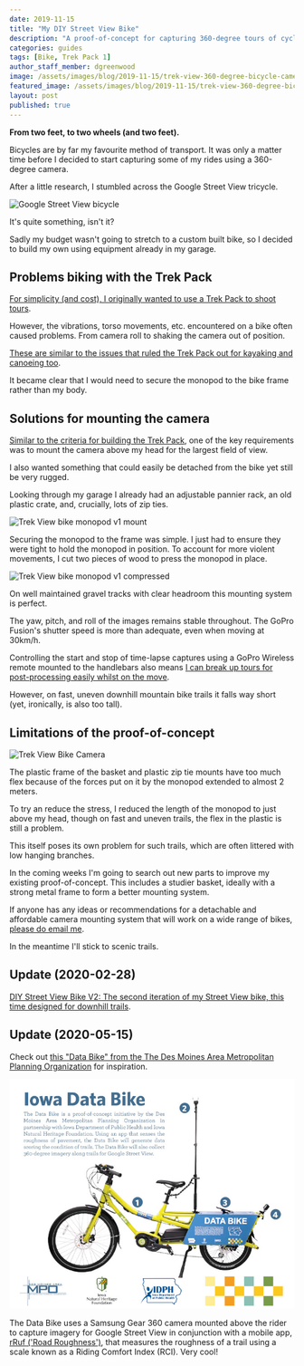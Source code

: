 ```yaml
---
date: 2019-11-15
title: "My DIY Street View Bike"
description: "A proof-of-concept for capturing 360-degree tours of cycling adventures."
categories: guides
tags: [Bike, Trek Pack 1]
author_staff_member: dgreenwood
image: /assets/images/blog/2019-11-15/trek-view-360-degree-bicycle-camera-v1-meta.jpg
featured_image: /assets/images/blog/2019-11-15/trek-view-360-degree-bicycle-camera-v1-sm.jpg
layout: post
published: true
---
```


**From two feet, to two wheels (and two feet).**

Bicycles are by far my favourite method of transport. It was only a matter time before I decided to start capturing some of my rides using a 360-degree camera.

After a little research, I stumbled across the Google Street View tricycle.

<img class="img-fluid" src="/assets/images/blog/2019-11-15/google-street-view-bicycle.jpg" alt="Google Street View bicycle" title="Google Street View bicycle" />

It's quite something, isn't it?

Sadly my budget wasn't going to stretch to a custom built bike, so I decided to build my own using equipment already in my garage.

## Problems biking with the Trek Pack 

[For simplicity (and cost), I originally wanted to use a Trek Pack to shoot tours](/blog/2019/diy-google-street-view-part-1-how-trek-view-started/).

However, the vibrations, torso movements, etc. encountered on a bike often caused problems. From camera roll to shaking the camera out of position.

[These are similar to the issues that ruled the Trek Pack out for kayaking and canoeing too](/blog/2019/360-degree-view-water-tours).

It became clear that I would need to secure the monopod to the bike frame rather than my body.

## Solutions for mounting the camera

[Similar to the criteria for building the Trek Pack](/blog/2019/diy-google-street-view-part-2-my-street-view-kit), one of the key requirements was to mount the camera above my head for the largest field of view.

I also wanted something that could easily be detached from the bike yet still be very rugged.

Looking through my garage I already had an adjustable pannier rack, an old plastic crate, and, crucially, lots of zip ties.

<img class="img-fluid" src="/assets/images/blog/2019-11-15/trek-view-bike-v1-basket-monopod.jpg" alt="Trek View bike monopod v1 mount" title="Trek View bike monopod v1 mount" />

Securing the monopod to the frame was simple. I just had to ensure they were tight to hold the monopod in position. To account for more violent movements, I cut two pieces of wood to press the monopod in place.

<img class="img-fluid" src="/assets/images/blog/2019-11-15/trek-view-bike-v1-monopod-compressed.jpg" alt="Trek View bike monopod v1 compressed" title="Trek View bike monopod v1 compressed" />

On well maintained gravel tracks with clear headroom this mounting system is perfect.

The yaw, pitch, and roll of the images remains stable throughout. The GoPro Fusion's shutter speed is more than adequate, even when moving at 30km/h.

Controlling the start and stop of time-lapse captures using a GoPro Wireless remote mounted to the handlebars also means [I can break up tours for post-processing easily whilst on the move](/blog/2019/diy-google-street-view-part-4-processing-photos/).

However, on fast, uneven downhill mountain bike trails it falls way short (yet, ironically, is also too tall).

## Limitations of the proof-of-concept

<img class="img-fluid" src="/assets/images/blog/2019-11-15/trek-view-360-degree-bicycle-camera-v1-sm.jpg" alt="Trek View Bike Camera" title="Trek View Bike Camera" />

The plastic frame of the basket and plastic zip tie mounts have too much flex because of the forces put on it by the monopod extended to almost 2 meters.

To try an reduce the stress, I reduced the length of the monopod to just above my head, though on fast and uneven trails, the flex in the plastic is still a problem.

This itself poses its own problem for such trails, which are often littered with low hanging branches.

In the coming weeks I'm going to search out new parts to improve my existing proof-of-concept. This includes a studier basket, ideally with a strong metal frame to form a better mounting system.

If anyone has any ideas or recommendations for a detachable and affordable camera mounting system that will work on a wide range of bikes, [please do email me](/contact).

In the meantime I'll stick to scenic trails.

## Update (2020-02-28)

[DIY Street View Bike V2: The second iteration of my Street View bike, this time designed for downhill trails](/blog/2020/diy-street-view-bike-v2).

## Update (2020-05-15)

Check out [this "Data Bike" from the The Des Moines Area Metropolitan Planning Organization](https://dmampo.org/data-bike/) for inspiration.

<img class="img-fluid" src="/assets/images/blog/2019-11-15/dmampo-data-bike.jpg" alt="Des Moines Area Metropolitan Planning Organization Data Bike" title="Des Moines Area Metropolitan Planning Organization Data Bike" />

The Data Bike uses a Samsung Gear 360 camera mounted above the rider to capture imagery for Google Street View in conjunction with a mobile app, [rRuf ('Road Roughness')](https://apps.apple.com/gb/app/rruf/id968766794), that measures the roughness of a trail using a scale known as a Riding Comfort Index (RCI). Very cool!